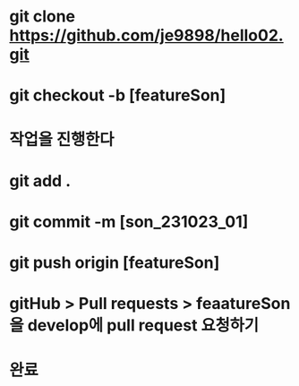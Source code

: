# git clone https://github.com/je9898/hello02.git
# git checkout -b [featureSon]
# 작업을 진행한다
# git add .
# git commit -m [son_231023_01]
# git push origin [featureSon]
# gitHub > Pull requests > feaatureSon을 develop에 pull request 요청하기
# 완료
